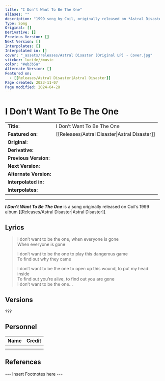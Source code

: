 ```yaml
---
title: "I Don’t Want To Be The One"
aliases: ""
description: "1999 song by Coil, originally released on *Astral Disaster*"
Type: Song
Original: []
Derivative: []
Previous Version: []
Next Version: []
Interpolates: []
Interpolated in: []
cover: "_assets/releases/Astral Disaster (Original LP) - Cover.jpg"
sticker: lucide//music
color: "#eb3b5a"
Alternate Version: []
Featured on:
  - [[Releases/Astral Disaster|Astral Disaster]]
Page created: 2023-11-07
Page modified: 2024-04-28
---
```


# I Don’t Want To Be The One

|  |  |
| --- | --- |
| __Title__: | I Don’t Want To Be The One |
| __Featured on__: | [[Releases/Astral Disaster\|Astral Disaster]] |
| __Original__: |  |
| __Derivative__: |  |
| __Previous Version__: |  |
| __Next Version__: |  |
| __Alternate Version:__ |  |
| __Interpolated in:__ |  |
| __Interpolates:__ |  |

---

*__I Don’t Want To Be The One__* is a song originally released on Coil’s 1999 album [[Releases/Astral Disaster|Astral Disaster]].

## Lyrics

> I don’t want to be the one, when everyone is gone  
> When everyone is gone
>
> I don’t want to be the one to play this dangerous game  
> To find out why they came
>
> I don’t want to be the one to open up this wound, to put my head inside  
> To find out you’re alive, to find out you are gone  
> I don’t want to be the one…

## Versions

???

## Personnel

|Name|Credit|
|---|---|
|||
|||

## References

--- Insert Footnotes here ---
